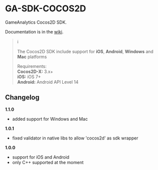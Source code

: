 # GA-SDK-COCOS2D
GameAnalytics Cocos2D SDK.

Documentation is in the [wiki](https://github.com/GameAnalytics/GA-SDK-COCOS2D/wiki).

> :information_source:<br>
> 
> The Cocos2D SDK include support for **iOS**, **Android**, **Windows** and **Mac** platforms
>
> Requirements:<br/>
> **Cocos2D-X:** 3.x+  
> **iOS:** iOS 7+<br/>
> **Android:** Android API Level 14<br>


Changelog
---------
**1.1.0**
* added support for Windows and Mac

**1.0.1**
* fixed validator in native libs to allow 'cocos2d' as sdk wrapper

**1.0.0**
* support for iOS and Android
* only C++ supported at the moment